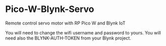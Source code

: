 # Pico-W-Blynk-Servo
Remote control servo motor with RP Pico W and Blynk IoT

You will need to change the wifi username and password to yours. You will need also the BLYNK-AUTH-TOKEN from your Blynk project.
